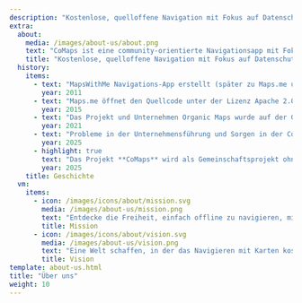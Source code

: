 ```yaml
---
description: "Kostenlose, quelloffene Navigation mit Fokus auf Datenschutz -<br/>Entwickelt von der Community"
extra:
  about:
    media: /images/about-us/about.png
    text: "CoMaps ist eine community-orientierte Navigationsapp mit Fokus auf Datenschutz für Reisende - mit dem Auto, beim Wandern, beim Radfahren. Sie nutzt OpenStreetMap-Daten, die von Menschen aus der ganzen Welt beigesteuert werden. Sie bietet Navigation mit Privatsphäre - keine Identifizierung von Personen und keine Datenerfassung. CoMaps funktioniert auch ohne Internetverbindung für die Offline-Navigation in Städten oder an entfernten Orten, wo kein Mobilfunknetz verfügbar ist. CoMaps ist ein Open-Source-Projekt, bei dem die Entwicklung der Community im Vordergrund steht."
    title: "Kostenlose, quelloffene Navigation mit Fokus auf Datenschutz, entwickelt von der Community"
  history:
    items:
      - text: "MapsWithMe Navigations-App erstellt (später zu Maps.me umbenannt)."
        year: 2011
      - text: "Maps.me öffnet den Quellcode unter der Lizenz Apache 2.0."
        year: 2015
      - text: "Das Projekt und Unternehmen Organic Maps wurde auf der Grundlage des Maps.Me Quellcodes gegründet."
        year: 2021
      - text: "Probleme in der Unternehmensführung und Sorgen in der Community, die von den Anteilseignern des Unternehmens nicht berücksichtigt wurden, haben die Entwicklung von Organic Maps monatelang verzögert."
        year: 2025
      - highlight: true
        text: "Das Projekt **CoMaps** wird als Gemeinschaftsprojekt ohne Gewinnorientierung von früheren Organic Maps-Mitwirkenden basierend auf dem Quellcode von Organic Maps gegründet."
        year: 2025
    title: Geschichte
  vm:
    items:
      - icon: /images/icons/about/mission.svg
        media: /images/about-us/mission.png
        text: "Entdecke die Freiheit, einfach offline zu navigieren, mit datenschutzorientierten Karten für Autofahrer, Wanderer und Fahrradfahrer, gestützt von der Community."
        title: Mission
      - icon: /images/icons/about/vision.svg
        media: /images/about-us/vision.png
        text: "Eine Welt schaffen, in der das Navigieren mit Karten kostenlos ist, und Datenschutz standardmäßig die erste Wahl ist."
        title: Vision
template: about-us.html
title: "Über uns"
weight: 10
---
```

